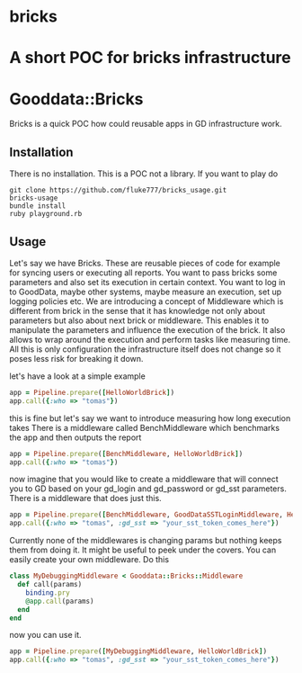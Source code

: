 bricks
======

A short POC for bricks infrastructure
=======
# Gooddata::Bricks

Bricks is a quick POC how could reusable apps in GD infrastructure work. 

## Installation

There is no installation. This is a POC not a library. If you want to play do

    git clone https://github.com/fluke777/bricks_usage.git 
    bricks-usage
    bundle install
    ruby playground.rb

## Usage

Let's say we have Bricks. These are reusable pieces of code for example for syncing users or executing all reports. You want to pass bricks some parameters and also set its execution in certain context. You want to log in to GoodData, maybe other systems, maybe measure an execution, set up logging policies etc. We are introducing a concept of Middleware which is different from brick in the sense that it has knowledge not only about parameters but also about next brick or middleware. This enables it to manipulate the parameters and influence the execution of the brick. It also allows to wrap around the execution and perform tasks like measuring time. All this is only configuration the infrastructure itself does not change so it poses less risk for breaking it down.

let's have a look at a simple example

```ruby
app = Pipeline.prepare([HelloWorldBrick])
app.call({:who => "tomas"})
```

this is fine but let's say we want to introduce measuring how long execution takes
There is a middleware called BenchMiddleware which benchmarks the app and then outputs the report

```ruby
app = Pipeline.prepare([BenchMiddleware, HelloWorldBrick])
app.call({:who => "tomas"})
```

now imagine that you would like to create a middleware that will connect you to GD based on your gd_login and gd_password or gd_sst parameters. There is a middleware that does just this.

```ruby
app = Pipeline.prepare([BenchMiddleware, GoodDataSSTLoginMiddleware, HelloWorldBrick])
app.call({:who => "tomas", :gd_sst => "your_sst_token_comes_here"})
```

Currently none of the middlewares is changing params but nothing keeps them from doing it. It might be useful to peek under the covers. You can easily create your own middleware. Do this

```ruby
class MyDebuggingMiddleware < Gooddata::Bricks::Middleware
  def call(params)
    binding.pry
    @app.call(params)
  end
end
```

now you can use it.

```ruby
app = Pipeline.prepare([MyDebuggingMiddleware, HelloWorldBrick])
app.call({:who => "tomas", :gd_sst => "your_sst_token_comes_here"})
```

